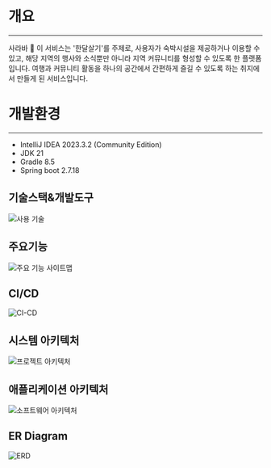 # 개요
---
사라바 🧳
이 서비스는 '한달살기'를 주제로, 사용자가 숙박시설을 제공하거나 이용할 수 있고, 해당 지역의 행사와 소식뿐만 아니라 지역 커뮤니티를 형성할 수 있도록 한 플랫폼입니다. 여행과 커뮤니티 활동을 하나의 공간에서 간편하게 즐길 수 있도록 하는 취지에서 만들게 된 서비스입니다.

# 개발환경
---
- IntelliJ IDEA 2023.3.2 (Community Edition)
- JDK 21
- Gradle 8.5
- Spring boot 2.7.18

## 기술스택&개발도구
![사용 기술]()

## 주요기능
![주요 기능 사이트맵]()

## CI/CD
![CI-CD]()

## 시스템 아키텍처
![프로젝트 아키텍처]()

## 애플리케이션 아키텍처 
![소프트웨어 아키텍처]()


## ER Diagram
![ERD]()


